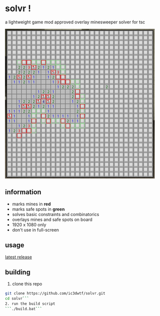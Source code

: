 # solvr !

a lightweight game mod approved overlay minesweeper solver for tsc

![demo](demo.png)  

## information  
- marks mines in **red**  
- marks safe spots in **green**  
- solves basic constraints and combinatorics  
- overlays mines and safe spots on board
- 1920 x 1080 only
- don't use in full-screen

## usage 
[latest release](https://github.com/ic3dwtf/solvr/releases/latest) 

## building  
1. clone this repo  
```bash
git clone https://github.com/ic3dwtf/solvr.git
cd solvr```
2. run the build script
```./build.bat```